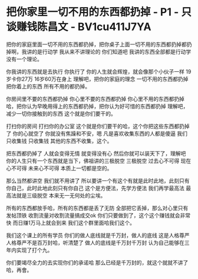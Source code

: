 # 把你家里一切不用的东西都扔掉 - P1 - 只谈赚钱陈昌文 - BV1cu411J7YA

把你的家庭里面一切不用的东西都扔掉，把你桌子上面一切不用的东西都扔掉都扔掉啊，我讲的是行动学 我从来不讲理论的 你们知道吧 我讲的东西全部都是行动学 没有一个理论。

你我讲的东西就是去执行 你执行了 你的人生就会辉煌，就会像那个小伙子一样 19岁卡你27万 16岁60万在身上 理解吧，把你的家庭的理念 一切不用的东西都扔掉 把你着上的东西 所有不用的都扔掉。

你房间里不要的东西都扔掉 你心里不要的东西都扔掉 你心里不用的东西都扔掉哈，把你认为早晚用得上的东西都扔掉，把你认为好可惜的东西都扔掉 理解吧，减少一切你接触到的东西 这个就是你们要干的。

打扫你的房间 打扫你的办公室 这个就是你们要干的哈，这个你把这些东西都扔掉了 你的心就空了 你就没有焦躁和不安，嗯 凡是喜欢收集东西的人都是傻逼 我们只收集钱 只收集钱 其他的东西不收集，这个。

把东西都扔掉了 人就会变得无情 就变得没有心 然后你就可以装天下了，理解吧 你的人生只有一个东西就是当下，佛祖讲的三极脱空 三极脱空 过去心不可得 现在心不可得 未来心不可得 本质上一切都是空的。

那么当然都讲空 我们就不用讲了 所以要讲一个有这个有就是此时此地，此刻只有你自己，此时此地此刻只有你自己 这个是方便法，先学方便法 我们再学最高法 最高法就是三级脱空 本来无一无何处的尘埃。

所有的东西都放手哈，所有的东西都是丢了无防 全部把它丢掉，那么对心里只有发帖顶铁 收割流量对收割流量搞成交ok 你们只要做到了，这个这个赚钱就会非常快 而日赚1万马上就会到来 我们这个群里面哈我们这个。

我们这个课上的所有学员 你们的做人底线就是千万封，做人的底线 这是人格尊严 人格尊严不是百万封哈，听清楚了 做人的底线是千万封千万封 认为自己能够在三年内实现了打个九。

你们要竭尽全力的去实现你们的承诺哈 那么已经是千万封的，就这个就就不讲了哈，再會。